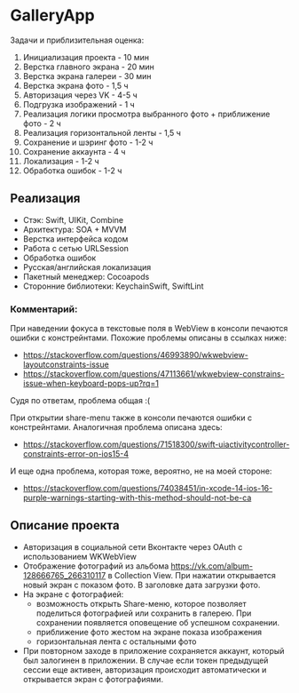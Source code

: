 # GalleryApp

Задачи и приблизительная оценка:

1. Инициализация проекта - 10 мин
2. Верстка главного экрана - 20 мин
3. Верстка экрана галереи - 30 мин
4. Верстка экрана фото - 1,5 ч
5. Авторизация через VK - 4-5 ч
6. Подгрузка изображений - 1 ч
7. Реализация логики просмотра выбранного фото + приближение фото - 2 ч
8. Реализация горизонтальной ленты - 1,5 ч
9. Сохранение и шэринг фото - 1-2 ч
10. Сохранение аккаунта - 4 ч
11. Локализация - 1-2 ч
12. Обработка ошибок - 1-2 ч

## Реализация
- Cтэк: Swift, UIKit, Combine
- Архитектура: SOA + MVVM
- Верстка интерфейса кодом
- Работа с сетью URLSession
- Обработка ошибок
- Русская/английская локализация
- Пакетный менеджер: Cocoapods
- Сторонние библиотеки: KeychainSwift, SwiftLint

### Комментарий:
При наведении фокуса в текстовые поля в WebView в консоли печаются ошибки с констрейнтами. Похожие проблемы описаны в ссылках ниже:
- https://stackoverflow.com/questions/46993890/wkwebview-layoutconstraints-issue
- https://stackoverflow.com/questions/47113661/wkwebview-constrains-issue-when-keyboard-pops-up?rq=1

Судя по ответам, проблема общая :(

При открытии share-menu также в консоли печаются ошибки с констрейнтами. Аналогичная проблема описана здесь:
- https://stackoverflow.com/questions/71518300/swift-uiactivitycontroller-constraints-error-on-ios15-4

И еще одна проблема, которая тоже, вероятно, не на моей стороне:
- https://stackoverflow.com/questions/74038451/in-xcode-14-ios-16-purple-warnings-starting-with-this-method-should-not-be-ca

## Описание проекта
- Авторизация в социальной сети Вконтакте через OAuth с использованием WKWebView
- Отображение фотографий из альбома https://vk.com/album-128666765_266310117 в Collection View. При нажатии открывается новый экран c показом фото. В заголовке дата загрузки фото.
- На экране с фотографией:
  - возможность открыть Share-меню, которое позволяет поделиться фотографией или сохранить в галерею. При сохранении появляется оповещение об успешном сохранении.
  - приближение фото жестом на экране показа изображения
  - горизонтальная лента с остальными фото
- При повторном заходе в приложение сохраняется аккаунт, который был залогинен в приложении. В случае если токен предыдущей сессии еще активен, авторизация происходит автоматически и открывается экран с фотографиями.
